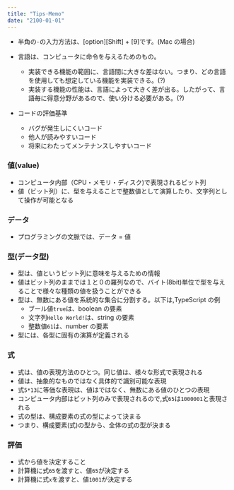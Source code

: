 ```yaml
---
title: "Tips·Memo"
date: "2100-01-01"
---
```


-   半角の`·`の入力方法は、[option][Shift] + [9]です。(Mac の場合)

-   言語は、コンピュータに命令を与えるためのもの。
    -   実装できる機能の範囲に、言語間に大きな差はない。つまり、どの言語を使用しても想定している機能を実装できる。(?)
    -   実装する機能の性能は、言語によって大きく差が出る。したがって、言語毎に得意分野があるので、使い分ける必要がある。(?)
-   コードの評価基準
    -   バグが発生しにくいコード
    -   他人が読みやすいコード
    -   将来にわたってメンテナンスしやすいコード

### 値(value)

-   コンピュータ内部（CPU・メモリ・ディスク)で表現されるビット列
-   値（ビット列）に、型を与えることで整数値として演算したり、文字列として操作が可能となる

### データ

-   プログラミングの文脈では、データ = 値

### 型(データ型)

-   型は、値というビット列に意味を与えるための情報
-   値はビット列のままでは１と０の羅列なので、バイト(8bit)単位で型を与えることで様々な種類の値を扱うことができる
-   型は、無数にある値を系統的な集合に分割する。以下は,TypeScript の例
    -   ブール値`true`は、boolean の要素
    -   文字列`Hello World!`は、string の要素
    -   整数値`61`は、number の要素
-   型には、各型に固有の演算が定義される

### 式

-   式は、値の表現方法のひとつ。同じ値は、様々な形式で表現される
-   値は、抽象的なものではなく具体的で識別可能な表現
-   式`5*13`に等価な表現は、値はではなく、無数にある値のひとつの表現
-   コンピュータ内部はビット列のみで表現されるので,式`65`は`1000001`と表現される
-   式の型は、構成要素の式の型によって決まる
-   つまり、構成要素(式)の型から、全体の式の型が決まる

### 評価

-   式から値を決定すること
-   計算機に式`65`を渡すと、値`65`が決定する
-   計算機に式`x`を渡すと、値`1001`が決定する
